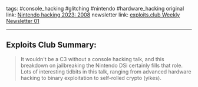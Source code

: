 tags: #console_hacking #glitching #nintendo #hardware_hacking 
original link: [Nintendo hacking 2023: 2008](https://events.ccc.de/congress/2023/hub/en/event/nintendo_hacking_2023_2008/?ref=blog.exploits.club)
newsletter link: [exploits.club Weekly Newsletter 01](https://blog.exploits.club/vuln-research-newsletter-01/) 

---
## Exploits Club Summary:
> It wouldn't be a C3 without a console hacking talk, and this breakdown on jailbreaking the Nintendo DSi certainly fills that role. Lots of interesting tidbits in this talk, ranging from advanced hardware hacking to binary exploitation to self-rolled crypto (yikes). 